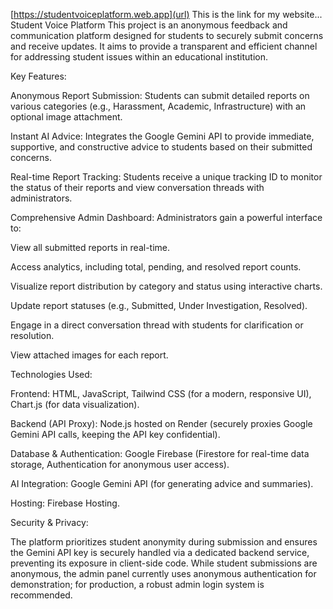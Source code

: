 [https://studentvoiceplatform.web.app](url) This is the link for my website...
Student Voice Platform
This project is an anonymous feedback and communication platform designed for students to securely submit concerns and receive updates. It aims to provide a transparent and efficient channel for addressing student issues within an educational institution.

Key Features:

Anonymous Report Submission: Students can submit detailed reports on various categories (e.g., Harassment, Academic, Infrastructure) with an optional image attachment.

Instant AI Advice: Integrates the Google Gemini API to provide immediate, supportive, and constructive advice to students based on their submitted concerns.

Real-time Report Tracking: Students receive a unique tracking ID to monitor the status of their reports and view conversation threads with administrators.

Comprehensive Admin Dashboard: Administrators gain a powerful interface to:

View all submitted reports in real-time.

Access analytics, including total, pending, and resolved report counts.

Visualize report distribution by category and status using interactive charts.

Update report statuses (e.g., Submitted, Under Investigation, Resolved).

Engage in a direct conversation thread with students for clarification or resolution.

View attached images for each report.

Technologies Used:

Frontend: HTML, JavaScript, Tailwind CSS (for a modern, responsive UI), Chart.js (for data visualization).

Backend (API Proxy): Node.js hosted on Render (securely proxies Google Gemini API calls, keeping the API key confidential).

Database & Authentication: Google Firebase (Firestore for real-time data storage, Authentication for anonymous user access).

AI Integration: Google Gemini API (for generating advice and summaries).

Hosting: Firebase Hosting.

Security & Privacy:

The platform prioritizes student anonymity during submission and ensures the Gemini API key is securely handled via a dedicated backend service, preventing its exposure in client-side code. While student submissions are anonymous, the admin panel currently uses anonymous authentication for demonstration; for production, a robust admin login system is recommended.
